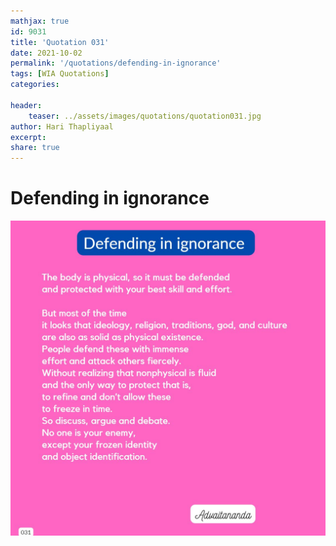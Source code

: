 ```yaml
---
mathjax: true
id: 9031
title: 'Quotation 031'
date: 2021-10-02
permalink: '/quotations/defending-in-ignorance'
tags: [WIA Quotations] 
categories: 

header:
    teaser: ../assets/images/quotations/quotation031.jpg
author: Hari Thapliyaal 
excerpt:
share: true 
---
```


# Defending in ignorance

![Defending in ignorance](../assets/images/quotations/quotation031.jpg)
